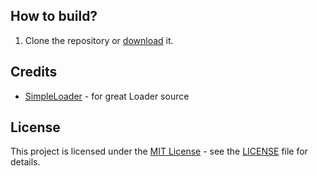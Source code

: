 ## How to build?

1. Clone the repository or [download](https://codeload.github.com/0x1408/Gamesense-Loader/zip/refs/heads/main) it.

## Credits

*   [SimpleLoader](https://github.com/WilsonPublic/SimpleLoader) - for great Loader source

## License
This project is licensed under the [MIT License](https://opensource.org/licenses/mit-license.php) - see the [LICENSE](https://github.com/0x1408/Gamesense-Loader/blob/main/LICENSE) file for details.

